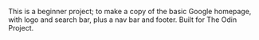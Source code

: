 This is a beginner project; to make a copy of the basic Google homepage, with logo and search bar, plus a nav bar and footer. Built for The Odin Project.